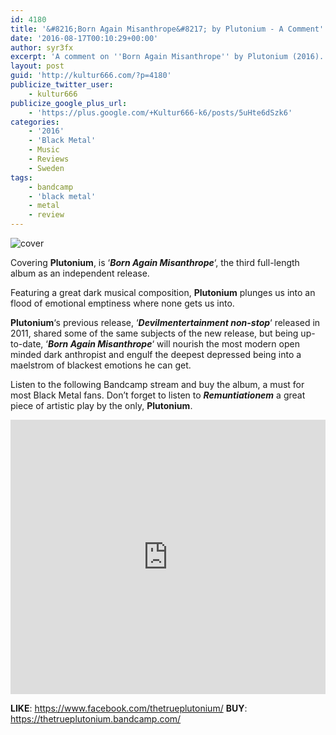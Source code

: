 ```yaml
---
id: 4180
title: '&#8216;Born Again Misanthrope&#8217; by Plutonium - A Comment'
date: '2016-08-17T00:10:29+00:00'
author: syr3fx
excerpt: 'A comment on ''Born Again Misanthrope'' by Plutonium (2016).'
layout: post
guid: 'http://kultur666.com/?p=4180'
publicize_twitter_user:
    - kultur666
publicize_google_plus_url:
    - 'https://plus.google.com/+Kultur666-k6/posts/5uHte6dSzk6'
categories:
    - '2016'
    - 'Black Metal'
    - Music
    - Reviews
    - Sweden
tags:
    - bandcamp
    - 'black metal'
    - metal
    - review
---
```


![cover](http://localhost:8080/wp-content/uploads/2016/08/cover5.jpg)

Covering **Plutonium**, is ‘***Born Again Misanthrope***‘, the third full-length album as an independent release.

Featuring a great dark musical composition, **Plutonium** plunges us into an flood of emotional emptiness where none gets us into.

**Plutonium**‘s previous release, ‘***Devilmentertainment non-stop***‘ released in 2011, shared some of the same subjects of the new release, but being up-to-date, ‘***Born Again Misanthrope***‘ will nourish the most modern open minded dark anthropist and engulf the deepest depressed being into a maelstrom of blackest emotions he can get.

Listen to the following Bandcamp stream and buy the album, a must for most Black Metal fans. Don’t forget to listen to ***Remuntiationem*** a great piece of artistic play by the only, **Plutonium**.

<iframe style="border: 0; width: 100%; height: 439px;" src="https://bandcamp.com/EmbeddedPlayer/album=1665326162/size=large/bgcol=333333/linkcol=e99708/tracklist=false/transparent=true/" seamless></iframe>

**LIKE**: https://www.facebook.com/thetrueplutonium/
**BUY**: https://thetrueplutonium.bandcamp.com/